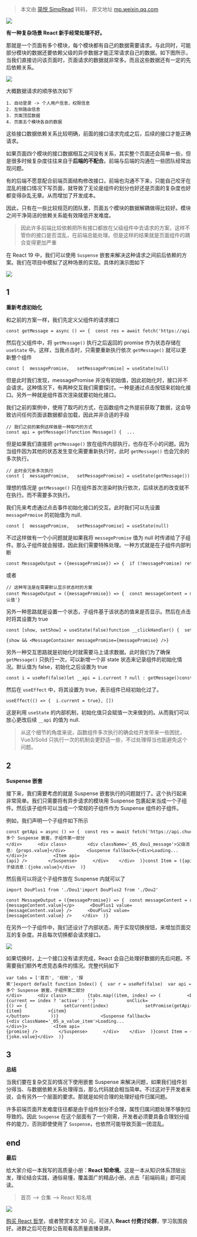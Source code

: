 > 本文由 [简悦 SimpRead](http://ksria.com/simpread/) 转码， 原文地址 [mp.weixin.qq.com](https://mp.weixin.qq.com/s/aU2YhgPQ5XUzrmVWRzn4EQ)

![](https://mmbiz.qpic.cn/sz_mmbiz_png/Kn1wMOibzLcEicytlhXLmRbwEqV9jNdskArqfyj3uhxa3dmliaZKVLCSfsiapgL6yCU6rxsTFsyFdicvpWkb8PCplyg/640?wx_fmt=png&from=appmsg)

**有一种复杂场景 React 新手经常处理不好。**

那就是一个页面有多个模块，每个模块都有自己的数据需要请求。与此同时，可能部分模块的数据还要依赖父级的异步数据才能正常请求自己的数据。如下图所示，当我们直接访问该页面时，页面请求的数据就非常多。而且这些数据还有一定的先后依赖关系。

![](https://mmbiz.qpic.cn/sz_mmbiz_png/Kn1wMOibzLcEicytlhXLmRbwEqV9jNdskAGZgkVbVx1dA0y52j8pFbFTQNiceVH2uiaZg9SFArTngH7vhd0BRxicAAA/640?wx_fmt=png&from=appmsg)

大概数据请求的顺序依次如下

```
1. 自动登录 -> 个人用户信息，权限信息
2. 左侧路由信息
3. 页面顶层数据
4. 页面五个模块各自的数据
```

这些接口数据依赖关系比较明确，前面的接口请求完成之后，后续的接口才能正确请求。

如果页面四个模块的接口数据相互之间没有关系，其实整个页面还会简单一些，但是很多时候复杂度往往来自于**后端的不配合**。前端与后端的沟通在一些团队经常出现问题。

有的后端不愿意配合前端页面结构修改接口，前端也沟通不下来，只能自己咬牙在混乱的接口情况下写页面，就导致了无论是组件的划分也好还是页面的复杂度也好都变得杂乱无章。从而增加了开发成本。

因此，只有在一些比较规范的团队里，页面五个模块的数据解耦做得比较好。模块之间干净简洁的依赖关系能有效降低开发难度。

> 因此许多前端比较依赖把所有接口都放在父级组件中去请求的方案，这样不管你的接口是否混乱，在前端总能处理。但是这样的结果就是页面组件的耦合变得更加严重

在 React 19 中，我们可以使用 `Suspense` 嵌套来解决这种请求之间前后依赖的方案。我们在项目中模拟了这种场景的实现。具体的演示图如下

![](https://mmbiz.qpic.cn/sz_mmbiz_gif/Kn1wMOibzLcEicytlhXLmRbwEqV9jNdskAo4iaztNHNMsplk7Qz8icmqCWokZLsRzG5Ks2NFBCq7HCEeEF6KgIMUYg/640?wx_fmt=gif&from=appmsg)

1
-

**重新考虑初始化**

和之前的方案一样，我们先定义父组件的请求接口

```
const getMessage = async () => {  const res = await fetch('https://api.chucknorris.io/jokes/random')  return res.json()}
```

然后在父组件中，将 `getMessage()` 执行之后返回的 promise 作为状态存储在 `useState` 中。这样，当我点击时，只需要重新执行依次 `getMessage()` 就可以更新整个组件

```
const [  messagePromise,   setMessagePromise] = useState(null)
```

但是此时我们发现，messagePromise 并没有初始值，因此初始化时，接口并不会请求。这种情况下，有两种交互我们需要探讨。一种是通过点击按钮来初始化接口。另外一种就是组件首次渲染就要初始化接口。

我们之前的案例中，使用了取巧的方式，在函数组件之外提前获取了数据，这会导致访问任何页面该数据都会加载，因此并非合适的手段

```
// 我们之前的案例这样做是一种取巧的方式const api = getMessage()function Message() {  ...
```

但是如果我们直接把 `getMessage()` 放在组件内部执行，也存在不小的问题。因为当组件因为其他的状态发生变化需要重新执行时，此时 `getMessage()` 也会冗余的多次执行。

```
// 此时会冗余多次执行const [  messagePromise,   setMessagePromise] = useState(getMessage())
```

理想的情况是 `getMessage()` 只在组件首次渲染时执行依次，后续状态的改变就不在执行。而不需要多次执行。

我们先来考虑通过点击事件初始化接口的交互。此时我们可以先设置 `messagePrmoise` 的初始值为 null.

```
const [  messagePromise,   setMessagePromise] = useState(null)
```

不过这样做有一个小问题就是如果我将 `messagePromise` 值为 null 时传递给了子组件。那么子组件就会报错，因此我们需要特殊处理。一种方式就是在子组件内部判断

```
const MessageOutput = ({messagePromise}) => {  if (!messagePromise) return  const messageContent = use(messagePromise)
```

或者

```
// 这种写法是在需要默认显示状态时的方案const MessageOutput = ({messagePromise}) => {  const messageContent = messagePromise ? use(messagePromise) : {value: '默认值'}
```

另外一种思路就是设置一个状态，子组件基于该状态的值来是否显示。然后在点击时将其设置为 true

```
const [show, setShow] = useState(false)function __clickHandler() {  setMessagePromise(getMessage())  setShow(true)}
```

```
{show && <MessageContainer messagePromise={messagePromise} />}
```

另外一种交互思路就是初始化时就需要马上请求数据。此时我们为了确保 `getMessage()` 只执行一次，可以新增一个非 state 状态来记录组件的初始化情况。默认值为 false，初始化之后设置为 true

```
const i = useRef(false)let __api = i.current ? null : getMessage()const [  messagePromise,   setMessagePromise] = useState(null)
```

然后在 `useEffect` 中，将其设置为 true，表示组件已经初始化过了。

```
useEffect(() => {  i.current = true}, [])
```

这是利用 `useState` 的内部机制，初始化值只会赋值一次来做到的。从而我们可以放心更改后续 `__api` 的值为 null.

> 从这个细节的角度来说，函数组件多次执行的确会给开发带来一些困扰，Vue3/Solid 只执行一次的机制会更舒适一些，不过处理得当也能避免这个问题。

2
-

**Suspense 嵌套**

接下来，我们需要考虑的就是 Suspense 嵌套执行的问题就行了。这个执行起来非常简单。我们只需要将有异步请求的模块用 Suspense 包裹起来当成一个子组件。然后该子组件可以当成一个常规的子组件作为 Suspense 组件的子组件。

例如，我们声明一个子组件如下所示

```
const getApi = async () => {  const res = await fetch('https://api.chucknorris.io/jokes/random')  return res.json()}export default function Index(props) {  const api = getApi()  return (    <div>      <div id='tips'>多个 Suspense 嵌套，子组件第一部分</div>      <div class>        <div className='_05_dou1_message'>父级消息: {props.value}</div>        <Suspense fallback={<div>Loading...</div>}>          <Item api={api} />        </Suspense>      </div>    </div>  )}const Item = ({api}) => {  const joke = api ? use(api) : {value: 'nothing'}  return (    <div className='_03_a_value_update'>子级消息：{joke.value}</div>  )}
```

然后我可以将这个子组件放在 Suspense 内就可以了

```
import DouPlus1 from './Dou1'import DouPlus2 from './Dou2'
```

```
const MessageOutput = ({messagePromise}) => {  const messageContent = use(messagePromise)  return (    <div>      <p>{messageContent.value}</p>      <DouPlus1 value={messageContent.value} />      <DouPlus2 value={messageContent.value} />    </div>  )}
```

在另外一个子组件中，我们还设计了内部状态，用于实现切换按钮，来增加页面交互的复杂度。并且每次切换都会请求接口。

![](https://mmbiz.qpic.cn/sz_mmbiz_gif/Kn1wMOibzLcEicytlhXLmRbwEqV9jNdskA6gKDFpmzdKibnYDdBKCEiboyGmV3YsZQibZKbEH06R25TW0r78icn0BYlg/640?wx_fmt=gif&from=appmsg)

如果切换时，上一个接口没有请求完成，React 会自己处理好数据的先后问题。不需要我们额外考虑竞态条件的情况。完整代码如下

```
var tabs = ['首页', '视频', '探索']export default function Index() {  var r = useRef(false)  var api = r.current ? null : getApi()  const [promise, setPromise] = useState(api)  const [current, setCurrent] = useState(0)  useEffect(() => {    r.current = true  }, [])  return (    <div>      <div id='tips'>多个 Suspense 嵌套，子组件第二部分</div>      <div class>        {tabs.map((item, index) => (          <button             id='btn_05_item'             className={current == index ? 'active' : ''}            onClick={() => {              setCurrent(index)              setPromise(getApi())            }}            key={item}          >{item}</button>        ))}                <Suspense fallback={<div className='_05_a_value_item'>Loading...</div>}>          <Item api={promise} />        </Suspense>      </div>    </div>  )}const Item = ({api}) => {  const joke = use(api)  return (    <div className='_05_a_value_item'>{joke.value}</div>  )}
```

3
-

**总结**

当我们要在复杂交互的情况下使用嵌套 Suspense 来解决问题，如果我们组件划分得当、与数据依赖关系处理得当，那么代码就会相当简单。不过这对于开发者来说，会有另外一个层面的要求。那就是如何合理的处理好组件归属问题。

许多前端页面开发难度往往都是由于组件划分不合理，属性归属问题处理不够到位导致的。因此 `Suspense` 在这个层面有了一个刚需，开发者必须要具备合理划分组件的能力，否则即使使用了 `Suspense`，也依然可能导致页面一团混乱。

end
---

**最后**

给大家介绍一本我写的高质量小册：**React 知命境**。这是一本从知识体系顶层出发，理论结合实践，通俗易懂，覆盖面广的精品小册。点击「前端码易」即可阅读。

> 首页 --> 合集 --> React 知名境

![](https://mmbiz.qpic.cn/sz_mmbiz_png/Kn1wMOibzLcEicytlhXLmRbwEqV9jNdskAFq6fDLa40PALJIrgDq3KibKibQ7OIMy33ic8cXmJ56NdDrxfCcTCmONKA/640?wx_fmt=png&from=appmsg)

[购买 React 哲学](http://mp.weixin.qq.com/s?__biz=MzI4NjE3MzQzNg==&mid=2649867007&idx=1&sn=6443ff970cd077bbb50de74ce84afa06&chksm=f3e5936cc4921a7aba3fbf748b2f5a40369d8be7b6b2acf618f0701f477abea48b00e953165e&scene=21#wechat_redirect)，或者赞赏本文 30 元，可进入 **React 付费讨论群**，学习氛围良好。进群之后可在群公告观看高质量直播录屏。